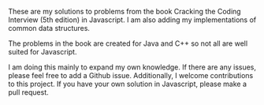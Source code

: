 These are my solutions to problems from the book Cracking the Coding Interview (5th edition) in Javascript. I am also adding my implementations of common data structures.

The problems in the book are created for Java and C++ so not all are well suited for Javascript. 

I am doing this mainly to expand my own knowledge. If there are any issues, please feel free to add a Github issue. Additionally, I welcome contributions to this project. If you have your own solution in Javascript, please make a pull request. 
